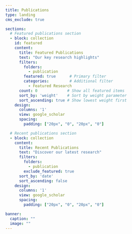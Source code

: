 ```yaml
---
title: Publications
type: landing
cms_exclude: true

sections:
  # Featured publications section
  - block: collection
    id: featured
    content:
      title: Featured Publications
      text: "Our key research highlights"
      filters:
        folders:
          - publication
        featured: true      # Primary filter
        categories:         # Additional filter
          - Featured Research
      count: 0             # Show all featured items
      sort_by: 'weight'    # Sort by weight parameter
      sort_ascending: true # Show lowest weight first
    design:
      columns: '1'
      view: google_scholar
      spacing:
        padding: ["20px", "0", "20px", "0"]

  # Recent publications section
  - block: collection
    content:
      title: Recent Publications
      text: "Discover our latest research"
      filters:
        folders:
          - publication
        exclude_featured: true
      sort_by: 'date'
      sort_ascending: false
    design:
      columns: '1'
      view: google_scholar
      spacing:
        padding: ["20px", "0", "20px", "0"]

banner:
  caption: ""
  image: ""
---
```


